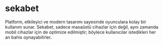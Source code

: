 # sekabet
Platform, etkileyici ve modern tasarımı sayesinde oyunculara kolay bir kullanım sunar. Sekabet, sadece masaüstü cihazlar için değil, aynı zamanda mobil cihazlar için de optimize edilmiştir; böylece kullanıcılar istedikleri her an bahis oynayabilirler.
